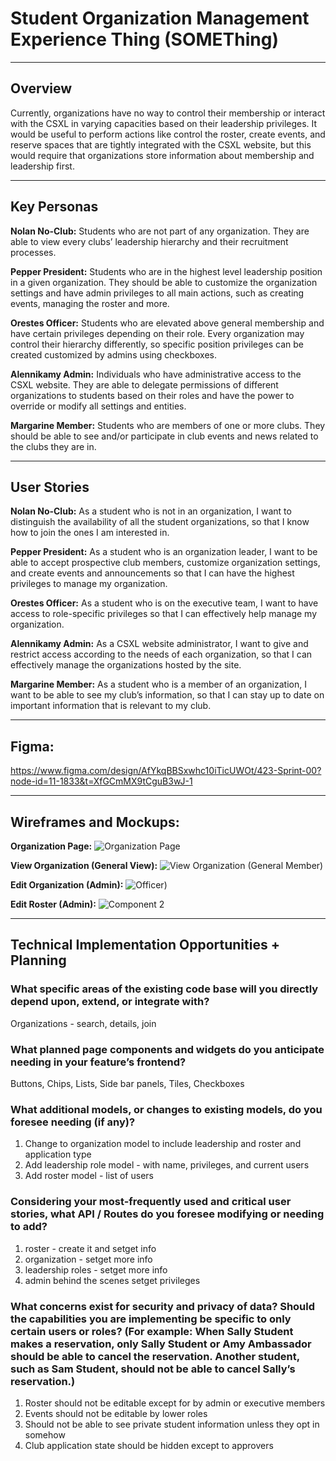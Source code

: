 # Student Organization Management Experience Thing (SOMEThing)
---
## Overview

Currently, organizations have no way to control their membership or interact with the CSXL in varying capacities based on their leadership privileges. It would be useful to perform actions like control the roster, create events, and reserve spaces that are tightly integrated with the CSXL website, but this would require that organizations store information about membership and leadership first.

---
## Key Personas

**Nolan No-Club:** Students who are not part of any organization. They are able to view every clubs’ leadership hierarchy and their recruitment processes.

**Pepper President:** Students who are in the highest level leadership position in a given organization. They should be able to customize the organization settings and have admin privileges to all main actions, such as creating events, managing the roster and more.

**Orestes Officer:** Students who are elevated above general membership and have certain privileges depending on their role. Every organization may control their hierarchy differently, so specific position privileges can be created customized by admins using checkboxes. 

**Alennikamy Admin:** Individuals who have administrative access to the CSXL website. They are able to delegate permissions of different organizations to students based on their roles and have the power to override or modify all settings and entities.

**Margarine Member:** Students who are members of one or more clubs. They should be able to see and/or participate in club events and news related to the clubs they are in.

---
## User Stories

**Nolan No-Club:** As a student who is not in an organization, I want to distinguish the availability of all the student organizations, so that I know how to join the ones I am interested in.

**Pepper President:** As a student who is an organization leader, I want to be able to accept prospective club members, customize organization settings, and create events and announcements so that I can have the highest privileges to manage my organization.

**Orestes Officer:** As a student who is on the executive team, I want to have access to role-specific privileges so that I can effectively help manage my organization.

**Alennikamy Admin:** As a CSXL website administrator, I want to give and restrict access according to the needs of each organization, so that I can effectively manage the organizations hosted by the site. 

**Margarine Member:** As a student who is a member of an organization, I want to be able to see my club’s information, so that I can stay up to date on important information that is relevant to my club.

---
## Figma: 

https://www.figma.com/design/AfYkqBBSxwhc10iTicUWOt/423-Sprint-00?node-id=11-1833&t=XfGCmMX9tCguB3wJ-1

---
## Wireframes and Mockups: 

**Organization Page:**
![Organization Page](https://github.com/user-attachments/assets/ba946081-455c-42c6-b4de-dfb9b95d7685)

**View Organization (General View):**
![View Organization (General Member)](https://github.com/user-attachments/assets/7e87e2ee-81e4-41ff-adce-9f834cb019d6)

**Edit Organization (Admin):**
![Officer)](https://github.com/user-attachments/assets/e2367763-18f9-4fc7-9de2-1be1362ce8d6)

**Edit Roster (Admin):**
![Component 2](https://github.com/user-attachments/assets/e8b743b0-7716-456a-8793-3b901963a96c)

---
## Technical Implementation Opportunities + Planning


### What specific areas of the existing code base will you directly depend upon, extend, or integrate with?

Organizations - search, details, join

### What planned page components and widgets do you anticipate needing in your feature’s frontend?

Buttons, Chips, Lists, Side bar panels, Tiles, Checkboxes

### What additional models, or changes to existing models, do you foresee needing (if any)?
<ol>
<li>Change to organization model to include leadership and roster and application type</li>
<li>Add leadership role model - with name, privileges, and current users</li>
<li>Add roster model - list of users</li>
</ol>

### Considering your most-frequently used and critical user stories, what API / Routes do you foresee modifying or needing to add?
<ol>
<li>roster - create it and setget info</li>
<li>organization - setget more info</li>
<li>leadership roles - setget more info</li>
<li>admin behind the scenes setget privileges</li>
</ol>

### What concerns exist for security and privacy of data? Should the capabilities you are implementing be specific to only certain users or roles? (For example: When Sally Student makes a reservation, only Sally Student or Amy Ambassador should be able to cancel the reservation. Another student, such as Sam Student, should not be able to cancel Sally’s reservation.)
<ol>
  <li>Roster should not be editable except for by admin or executive members</li>
  <li>Events should not be editable by lower roles</li>
  <li>Should not be able to see private student information unless they opt in somehow</li>
  <li>Club application state should be hidden except to approvers</li>
</ol>
